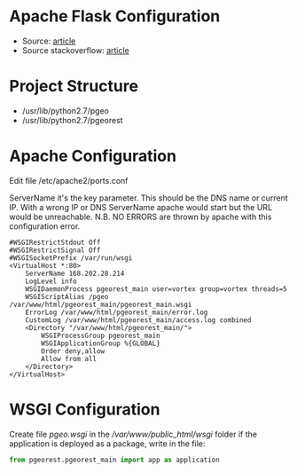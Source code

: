 Apache Flask Configuration
====
* Source: [article](https://beagle.whoi.edu/redmine/projects/ibt/wiki/Deploying_Flask_Apps_with_Apache_and_Mod_WSGI)
* Source stackoverflow: [article](http://stackoverflow.com/questions/17386971/hello-world-flask-apache-mod-wsgi-no-response-from-apache)

Project Structure
========
* /usr/lib/python2.7/pgeo
* /usr/lib/python2.7/pgeorest
    
Apache Configuration
========
Edit file /etc/apache2/ports.conf 

ServerName it's the key parameter. This should be the DNS name or current IP. With a wrong IP or DNS ServerName apache would start but the URL would be unreachable. N.B. NO ERRORS are thrown by apache with this configuration error.

```script
#WSGIRestrictStdout Off
#WSGIRestrictSignal Off
#WSGISocketPrefix /var/run/wsgi
<VirtualHost *:80>
    ServerName 168.202.28.214
    LogLevel info	
    WSGIDaemonProcess pgeorest_main user=vortex group=vortex threads=5
    WSGIScriptAlias /pgeo /var/www/html/pgeorest_main/pgeorest_main.wsgi
    ErrorLog /var/www/html/pgeorest_main/error.log   
    CustomLog /var/www/html/pgeorest_main/access.log combined
    <Directory "/var/www/html/pgeorest_main/">
        WSGIProcessGroup pgeorest_main
        WSGIApplicationGroup %{GLOBAL}
        Order deny,allow
        Allow from all
    </Directory>
</VirtualHost>
```

WSGI Configuration
========
Create file *pgeo.wsgi* in the */var/www/public_html/wsgi* folder
if the application is deployed as a package, write in the file:
```python
from pgeorest.pgeorest_main import app as application
```

